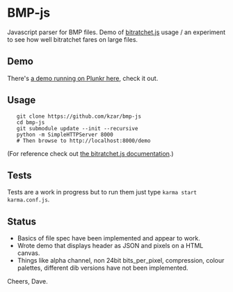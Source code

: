 BMP-js
======

Javascript parser for BMP files. Demo of [bitratchet.js](https://github.com/kzar/bitratchet-js) usage / an experiment to see how well bitratchet fares on large files.

Demo
----

There's [a demo running on Plunkr here](http://plnkr.co/edit/y1Re1GCby0fVN4gkHaQo?p=info), check it out.

Usage
-----

       git clone https://github.com/kzar/bmp-js
       cd bmp-js
       git submodule update --init --recursive
       python -m SimpleHTTPServer 8000
       # Then browse to http://localhost:8000/demo

(For reference check out [the bitratchet.js documentation](https://github.com/kzar/bitratchet-js).)

Tests
-----

Tests are a work in progress but to run them just type `karma start karma.conf.js`.

Status
------

 - Basics of file spec have been implemented and appear to work.
 - Wrote demo that displays header as JSON and pixels on a HTML canvas.
 - Things like alpha channel, non 24bit bits_per_pixel, compression, colour palettes, different dib versions have not been implemented.

Cheers, Dave.
